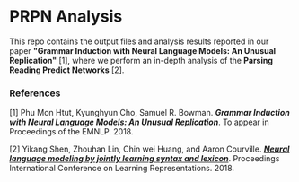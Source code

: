 # PRPN Analysis

This repo contains the output files and analysis results reported in our paper **"Grammar Induction with Neural Language Models: An Unusual Replication"** [1], where we perform an in-depth analysis of the **Parsing Reading Predict Networks** [2].


### References
[1] Phu Mon Htut, Kyunghyun Cho, Samuel R. Bowman. ***Grammar Induction with Neural Language Models: An Unusual Replication***. To appear in Proceedings of the EMNLP. 2018.

[2] Yikang Shen, Zhouhan Lin, Chin wei Huang, and Aaron Courville. [***Neural language modeling by jointly learning syntax and lexicon***](https://arxiv.org/abs/1711.02013). Proceedings  International Conference on Learning Representations. 2018.

